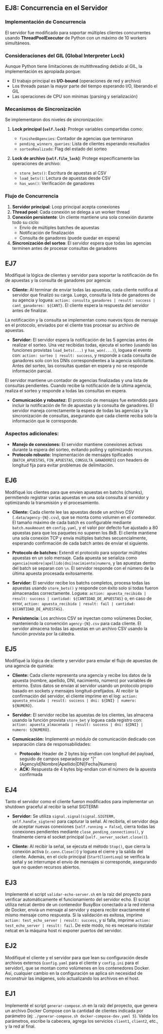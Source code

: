 ## EJ8: Concurrencia en el Servidor

### Implementación de Concurrencia
El servidor fue modificado para soportar múltiples clientes concurrentes usando **ThreadPoolExecutor** de Python con un máximo de 10 workers simultáneos.

### Consideraciones del GIL (Global Interpreter Lock)
Aunque Python tiene limitaciones de multithreading debido al GIL, la implementación es apropiada porque:
- El trabajo principal es **I/O-bound** (operaciones de red y archivo)
- Los threads pasan la mayor parte del tiempo esperando I/O, liberando el GIL
- Las operaciones de CPU son mínimas (parsing y serialización)

### Mecanismos de Sincronización
Se implementaron dos niveles de sincronización:

1. **Lock principal (`self.lock`)**: Protege variables compartidas como:
   - `finishedAgencies`: Contador de agencias que terminaron
   - `pending_winners_queries`: Lista de clientes esperando resultados
   - `sorteoRealizado`: Flag del estado del sorteo

2. **Lock de archivo (`self.file_lock`)**: Protege específicamente las operaciones de archivo:
   - `store_bets()`: Escritura de apuestas al CSV
   - `load_bets()`: Lectura de apuestas desde CSV
   - `has_won()`: Verificación de ganadores

### Flujo de Concurrencia
1. **Servidor principal**: Loop principal acepta conexiones
2. **Thread pool**: Cada conexión se delega a un worker thread
3. **Conexión persistente**: Un cliente mantiene una sola conexión durante todo su ciclo:
   - Envío de múltiples batches de apuestas
   - Notificación de finalización
   - Consulta de ganadores (puede quedar en espera)
4. **Sincronización del sorteo**: El servidor espera que todas las agencias terminen antes de procesar consultas de ganadores

## EJ7
Modifiqué la lógica de clientes y servidor para soportar la notificación de fin de apuestas y la consulta de ganadores por agencia:

- **Cliente:** Al terminar de enviar todas las apuestas, cada cliente notifica al servidor que finalizó su carga. Luego, consulta la lista de ganadores de su agencia y loguea: `action: consulta_ganadores | result: success | cant_ganadores: ${CANT}`. El cliente espera la respuesta del servidor antes de finalizar.

La notificación y la consulta se implementan como nuevos tipos de mensaje en el protocolo, enviados por el cliente tras procesar su archivo de apuestas.

- **Servidor:** El servidor espera la notificación de las 5 agencias antes de realizar el sorteo. Una vez recibidas todas, ejecuta el sorteo (usando las funciones provistas `load_bets(...)` y `has_won(...)`), loguea el evento con: `action: sorteo | result: success`, y responde a cada consulta de ganadores solo con los DNIs correspondientes a la agencia solicitante. Antes del sorteo, las consultas quedan en espera y no se responde información parcial.

El servidor mantiene un contador de agencias finalizadas y una lista de consultas pendientes. Cuando recibe la notificación de la última agencia, realiza el sorteo y responde a todas las consultas en espera.

- **Comunicación y robustez:** El protocolo de mensajes fue extendido para incluir la notificación de fin de apuestas y la consulta de ganadores. El servidor maneja correctamente la espera de todas las agencias y la sincronización de consultas, asegurando que cada cliente reciba solo la información que le corresponde.

### Aspectos adicionales:
- **Manejo de conexiones:** El servidor mantiene conexiones activas durante la espera del sorteo, evitando polling y optimizando recursos.
- **Protocolo robusto:** Implementación de mensajes tipificados (`BATCH_APUESTAS`, `FIN_APUESTAS`, `CONSULTA_GANADORES`) con headers de longitud fija para evitar problemas de delimitación.

## EJ6
Modifiqué los clientes para que envíen apuestas en batchs (chunks), permitiendo registrar varias apuestas en una sola consulta al servidor y optimizando la transmisión y el procesamiento.

- **Cliente:** Cada cliente lee las apuestas desde un archivo CSV (`.data/agency-{N}.csv`), que se monta como volumen en el contenedor. El tamaño máximo de cada batch es configurable mediante `batch.maxAmount` en `config.yaml`, y el valor por defecto fue ajustado a 80 apuestas para que los paquetes no superen los 8kB. El cliente mantiene una sola conexión TCP y envía múltiples batches secuencialmente, esperando confirmación de cada batch antes de enviar el siguiente.

- **Protocolo de batches:** Extendí el protocolo para soportar múltiples apuestas en un solo mensaje. Cada apuesta se serializa como `agencia|nombre|apellido|dni|nacimiento|numero`, y las apuestas dentro del batch se separan con `\n`. El servidor responde con el número de la última apuesta procesada exitosamente.

- **Servidor:** El servidor recibe los batchs completos, procesa todas las apuestas usando `store_bets()` y responde con éxito solo si todas fueron almacenadas correctamente. Loguea: `action: apuesta_recibida | result: success | cantidad: ${CANTIDAD_DE_APUESTAS}` o, en caso de error, `action: apuesta_recibida | result: fail | cantidad: ${CANTIDAD_DE_APUESTAS}`.

- **Persistencia:** Los archivos CSV se inyectan como volúmenes Docker, manteniendo la convención `agency-{N}.csv` para cada cliente. El servidor almacena todas las apuestas en un archivo CSV usando la función provista por la cátedra.

## EJ5
Modifiqué la lógica de cliente y servidor para emular el flujo de apuestas de una agencia de quiniela:

- **Cliente:** Cada cliente representa una agencia y recibe los datos de la apuesta (nombre, apellido, DNI, nacimiento, número) por variables de entorno. Estos datos se envían al servidor usando un protocolo propio basado en sockets y mensajes longitud-prefijados. Al recibir la confirmación del servidor, el cliente imprime en el log: `action: apuesta_enviada | result: success | dni: ${DNI} | numero: ${NUMERO}`.

- **Servidor:** El servidor recibe las apuestas de los clientes, las almacena usando la función provista `store_bet` y loguea cada registro con: `action: apuesta_almacenada | result: success | dni: ${DNI} | numero: ${NUMERO}`.

- **Comunicación:** Implementé un módulo de comunicación dedicado con separación clara de responsabilidades:
  - **Protocolo:** Header de 2 bytes big-endian con longitud del payload, seguido de campos separados por "|" (AgencyId|Nombre|Apellido|DNI|Fecha|Numero)
  - **ACK:** Respuesta de 4 bytes big-endian con el número de la apuesta confirmada

## EJ4
Tanto el servidor como el cliente fueron modificados para implementar un shutdown graceful al recibir la señal SIGTERM:

- **Servidor:** Se utiliza `signal.signal(signal.SIGTERM, self.handle_sigterm)` para capturar la señal. Al recibirla, el servidor deja de aceptar nuevas conexiones (`self.running = False`), cierra todas las conexiones pendientes mediante `close_pending_connections()`, y finalmente cierra el socket principal (`self._server_socket.close()`).

- **Cliente:** Al recibir la señal, se ejecuta el método `Stop()`, que cierra la conexión activa (`c.conn.Close()`) y loguea el cierre y la salida del cliente. Además, en el ciclo principal (`StartClientLoop`) se verifica la señal y se interrumpe el envío de mensajes si corresponde, asegurando que no queden recursos abiertos.

## EJ3
Implementé el script `validar-echo-server.sh` en la raíz del proyecto para verificar automáticamente el funcionamiento del servidor echo. El script utiliza netcat dentro de un contenedor BusyBox conectado a la red interna de Docker, envía un mensaje al servidor y espera recibir exactamente el mismo mensaje como respuesta. Si la validación es exitosa, imprime `action: test_echo_server | result: success`, y si falla, imprime `action: test_echo_server | result: fail`. De este modo, no es necesario instalar netcat en la máquina host ni exponer puertos del servidor.

## EJ2
Modifiqué el cliente y el servidor para que lean su configuración desde archivos externos (`config.yaml` para el cliente y `config.ini` para el servidor), que se montan como volúmenes en los contenedores Docker. Así, cualquier cambio en la configuración se aplica sin necesidad de reconstruir las imágenes, solo actualizando los archivos en el host.

## EJ1
Implementé el script `generar-compose.sh` en la raíz del proyecto, que genera un archivo Docker Compose con la cantidad de clientes indicada por parámetro (ej: `./generar-compose.sh docker-compose-dev.yaml 5`).
Valida los parámetros, escribe la cabecera, agrega los servicios `client1`, `client2`, etc., y la red al final.